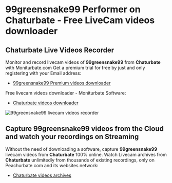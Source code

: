 # 99greensnake99 Performer on Chaturbate - Free LiveCam videos downloader

## Chaturbate Live Videos Recorder

Monitor and record livecam videos of **99greensnake99** from **Chaturbate** with Moniturbate.com
Get a premium trial for free by just and only registering with your Email address:
* [99greensnake99 Premium videos downloader](https://moniturbate.com/request-demo-licence-key.html)

Free livecam videos downloader - Moniturbate Software:
* [Chaturbate videos downloader](https://moniturbate.com/moniturbate-download-software.html)

![99greensnake99 livecam videos recorder](https://peachurnet.com/templates/moniturbate-software.png)


## Capture 99greensnake99 videos from the Cloud and watch your recordings on Streaming

Without the need of downloading a software, capture **99greensnake99** livecam videos from **Chaturbate** 100% online.
Watch Livecam archives from **Chaturbate** unlimitedly from thousands of existing recordings, only on Peachurbate.com and its websites network:
* [Chaturbate videos archives](https://peachurnet.com/)